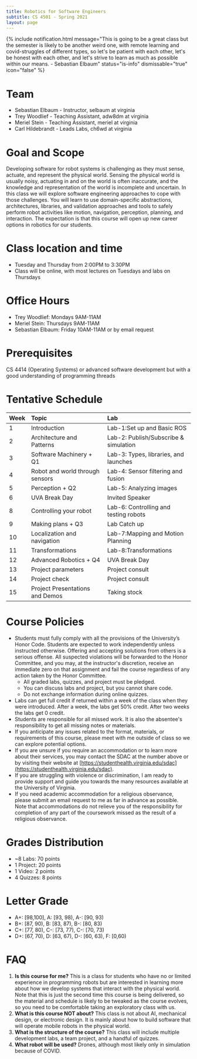 ```yaml
---
title: Robotics for Software Engineers 
subtitle: CS 4501 - Spring 2021
layout: page
---
```


{% include notification.html
message="This is going to be a great class but the semester is likely to be another weird one, with remote learning and covid-struggles of different types, so let's be patient with each other, let's be honest with each other, and let's strive to learn as much as possible within our means. - Sebastian Elbaum"
status="is-info"
dismissable="true"
icon="false" %}

# Team

* Sebastian Elbaum - Instructor, selbaum at virginia  
* Trey Woodlief - Teaching Assistant, adw8dm at virginia 
* Meriel Stein - Teaching Assistant, meriel at virginia
* Carl Hildebrandt  - Leads Labs, ch6wd at virginia 

# Goal and Scope

Developing software for robot systems is challenging as they must sense, actuate, and represent the physical world. Sensing the physical world is usually noisy,  actuating in and on the world is often inaccurate, and the knowledge and representation of the world is  incomplete and uncertain.  In this class we will explore software engineering approaches to cope with those challenges. You will learn to use domain-specific abstractions, architectures, libraries, and validation approaches and tools to safely perform robot activities like motion, navigation, perception, planning, and interaction.  The expectation is that this course will open up new career options in robotics for our students. 

# Class location and time
* Tuesday and Thursday from 2:00PM to 3:30PM 
* Class will be online, with most lectures on Tuesdays and labs on Thursdays

# Office Hours
* Trey Woodlief: Mondays 9AM-11AM 
* Meriel Stein: Thursdays 9AM-11AM
* Sebastian Elbaum:  Friday 10AM-11AM or by email request

# Prerequisites
CS 4414 (Operating Systems)  or advanced software development but with a good understanding of programming threads

# Tentative Schedule

| Week | Topic                           | Lab                                   |
|:-----|:--------------------------------| :-------------------------------------|
|1     |Introduction                     | Lab-1:Set up and Basic ROS            |
|2     |Architecture and Patterns        | Lab-2: Publish/Subscribe & simulation |
|3     |Software Machinery  + Q1         | Lab-3: Types, libraries, and launches  |
|4     |Robot and world through sensors  | Lab-4: Sensor filtering and fusion    |
|5     |Perception  + Q2                 | Lab-5: Analyzing images               |
|6     |UVA Break Day                    | Invited Speaker                       |
|8     |Controlling your robot           | Lab-6: Controlling and testing robots |
|9     |Making plans    + Q3             | Lab Catch up                          |
|10    |Localization and navigation      | Lab-7:Mapping and Motion Planning     |
|11    |Transformations                  | Lab-8:Transformations                 |
|12    |Advanced Robotics + Q4           | UVA Break Day                         |
|13    |Project parameters               | Project consult                       |
|14    |Project check                    | Project consult                       |
|15    |Project Presentations and Demos  | Taking stock                          |
 

 

# Course Policies

* Students must fully comply with all the provisions of the University’s Honor Code. Students are expected to work independently unless instructed otherwise. Offering and accepting solutions from others is a serious offense. All suspected violations will be forwarded to the Honor Committee, and you may, at the instructor's discretion, receive an immediate zero on that assignment and fail the course regardless of any action taken by the Honor Committee.
    * All graded labs, quizzes, and project must be pledged. 
    * You can discuss labs and project, but you cannot share code.
    * Do not exchange information during online quizzes.
* Labs can get full credit if returned within a week of the class when they were introduced. After a week, the labs get 50% credit. After two weeks the labs get 0 credit. 
* Students are responsible for all missed work. It is also the absentee's responsibility to get all missing notes or materials.
* If you anticipate any issues related to the format, materials, or requirements of this course, please meet with me outside of class so we can explore potential options. 
* If you are unsure if you require an accommodation or to learn more about their services, you may contact the SDAC at the number above or by visiting their website at [https://studenthealth.virginia.edu/sdac](https://studenthealth.virginia.edu/sdac).
* If you are struggling with violence or discrimination, I am ready to provide support and guide you towards the many resources available at the University of Virginia.
* If you need academic accommodation for a religious observance, please submit an email request to me as far in advance as possible. Note that accommodations do not relieve you of the responsibility for completion of any part of the coursework missed as the result of a religious observance.

# Grades Distribution
* ~8 Labs: 70 points
* 1 Project: 20 points 
* 1 Video: 2 points
* 4 Quizzes: 8 points 

# Letter Grade
* A+: [98,100],  A: [93, 98), A-: [90, 93) 
* B+: [87, 90),  B: [83, 87), B-: [80, 83) 
* C+: [77, 80), C-: [73, 77), C-: [70, 73)
* D+: [67, 70),  D: [63, 67), D-: [60, 63), F: [0,60)

# FAQ
1. **Is this course for me?**
This is a class for students who have no or limited experience in programming robots but are interested in learning more about how we develop systems that interact with the physical world. Note that this is just the second time this course is being delivered, so the material and schedule is likely to be tweaked as the course evolves, so you need to be comfortable taking an exploratory class with us.
2. **What is this course NOT about?**
This class is not about AI, mechanical design, or electronic design. It is mainly about how to build software that will operate mobile robots in the physical world.
3. **What is the structure of the course?**
This class will include multiple development labs, a team project, and a handful of quizzes. 
4. **What robot will be used?** 
Drones, although most likely only in simulation because of COVID.
